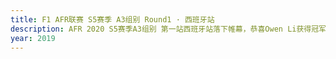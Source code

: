 ```yaml
---
title: F1 AFR联赛 S5赛季 A3组别 Round1 · 西班牙站
description: AFR 2020 S5赛季A3组别 第一站西班牙站落下帷幕，恭喜Owen Li获得冠军；恭喜洞庭orz和soulcause丶登上领奖台.
year: 2019
---
```

